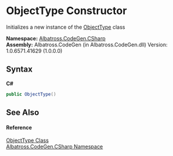 # ObjectType Constructor 
 

Initializes a new instance of the <a href="F5A8AC2F">ObjectType</a> class

**Namespace:**&nbsp;<a href="75D6657F">Albatross.CodeGen.CSharp</a><br />**Assembly:**&nbsp;Albatross.CodeGen (in Albatross.CodeGen.dll) Version: 1.0.6571.41629 (1.0.0.0)

## Syntax

**C#**<br />
``` C#
public ObjectType()
```


## See Also


#### Reference
<a href="F5A8AC2F">ObjectType Class</a><br /><a href="75D6657F">Albatross.CodeGen.CSharp Namespace</a><br />